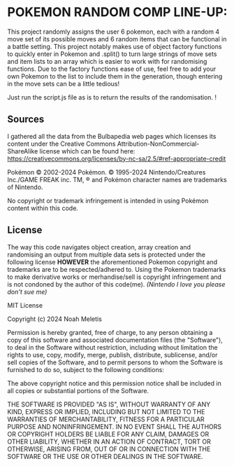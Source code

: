 POKEMON RANDOM COMP LINE-UP:
=
This project randomly assigns the user 6 pokemon, each with a random 4 move set of its possible moves and 6 random items that can be functional in a battle setting. 
This project notably makes use of object factory functions to quickly enter in Pokemon and .split() to turn large strings of move sets and item lists to an array which is easier to work with for randomising functions.
Due to the factory functions ease of use, feel free to add your own Pokemon to the list to include them in the generation, though entering in the move sets can be a little tedious!

Just run the script.js file as is to return the results of the randomisation. !

## Sources

I gathered all the data from the Bulbapedia web pages which licenses its content under the Creative Commons Attribution-NonCommercial-ShareAlike license which can be found here:
https://creativecommons.org/licenses/by-nc-sa/2.5/#ref-appropriate-credit

Pokémon © 2002-2024 Pokémon. © 1995-2024 Nintendo/Creatures Inc./GAME FREAK inc. TM, ® and Pokémon character names are trademarks of Nintendo.

No copyright or trademark infringement is intended in using Pokémon content within this code.

## License

The way this code navigates object creation, array creation and randomising an output from multiple data sets is protected under the following license **HOWEVER** the aforementioned Pokemon copyright and trademarks are to be respected/adhered to. Using the Pokemon trademarks to make derivative works or merhandise/sell is copyright infringement and is not condoned by the author of this code(me). 
*(Nintendo I love you please don't sue me)*

MIT License

Copyright (c) 2024 Noah Meletis

Permission is hereby granted, free of charge, to any person obtaining a copy
of this software and associated documentation files (the "Software"), to deal
in the Software without restriction, including without limitation the rights
to use, copy, modify, merge, publish, distribute, sublicense, and/or sell
copies of the Software, and to permit persons to whom the Software is
furnished to do so, subject to the following conditions:

The above copyright notice and this permission notice shall be included in all
copies or substantial portions of the Software.

THE SOFTWARE IS PROVIDED "AS IS", WITHOUT WARRANTY OF ANY KIND, EXPRESS OR
IMPLIED, INCLUDING BUT NOT LIMITED TO THE WARRANTIES OF MERCHANTABILITY,
FITNESS FOR A PARTICULAR PURPOSE AND NONINFRINGEMENT. IN NO EVENT SHALL THE
AUTHORS OR COPYRIGHT HOLDERS BE LIABLE FOR ANY CLAIM, DAMAGES OR OTHER
LIABILITY, WHETHER IN AN ACTION OF CONTRACT, TORT OR OTHERWISE, ARISING FROM,
OUT OF OR IN CONNECTION WITH THE SOFTWARE OR THE USE OR OTHER DEALINGS IN THE
SOFTWARE.
